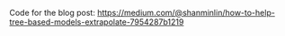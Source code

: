 Code for the blog post: https://medium.com/@shanminlin/how-to-help-tree-based-models-extrapolate-7954287b1219
